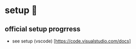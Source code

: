 <!-- omit in toc -->
# setup 💾

## official setup progrress

- see setup (vscode) [https://code.visualstudio.com/docs]
